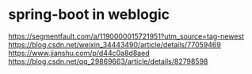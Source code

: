 # spring-boot in weblogic
https://segmentfault.com/a/1190000015721951?utm_source=tag-newest
https://blog.csdn.net/weixin_34443490/article/details/77059469
https://www.jianshu.com/p/d44c0a8d8aed
https://blog.csdn.net/qq_29869663/article/details/82798598
